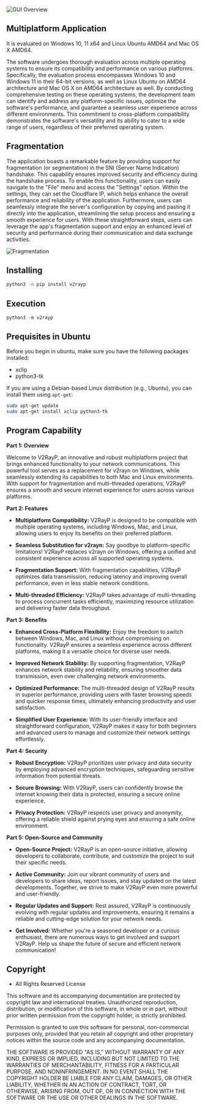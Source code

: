 ![GUI Overview](https://github.com/iblockchaincyberchain/V2rayP/blob/main/readme_pics/gui.jpg)

## Multiplatform Application

It is evaluated on Windows 10, 11 x64 and Linux Ubuntu AMD64 and Mac OS X AMD64.

The software undergoes thorough evaluation across multiple operating systems to ensure its compatibility and performance on various platforms. Specifically, the evaluation process encompasses Windows 10 and Windows 11 in their 64-bit versions, as well as Linux Ubuntu on AMD64 architecture and Mac OS X on AMD64 architecture as well. By conducting comprehensive testing on these operating systems, the development team can identify and address any platform-specific issues, optimize the software's performance, and guarantee a seamless user experience across different environments. This commitment to cross-platform compatibility demonstrates the software's versatility and its ability to cater to a wide range of users, regardless of their preferred operating system.

## Fragmentation

The application boasts a remarkable feature by providing support for fragmentation (or segmentation) in the SNI (Server Name Indication) handshake. This capability ensures improved security and efficiency during the handshake process. To enable this functionality, users can easily navigate to the "File" menu and access the "Settings" option. Within the settings, they can set the Cloudflare IP, which helps enhance the overall performance and reliability of the application. Furthermore, users can seamlessly integrate the server's configuration by copying and pasting it directly into the application, streamlining the setup process and ensuring a smooth experience for users. With these straightforward steps, users can leverage the app's fragmentation support and enjoy an enhanced level of security and performance during their communication and data exchange activities.

![Fragmentation](https://github.com/iblockchaincyberchain/V2rayP/blob/main/readme_pics/fragmentation.jpg)


## Installing

```bash
python3 -m pip install v2rayp
```

## Execution

```
python3 -m v2rayp
```
## Prequisites in Ubuntu

Before you begin in ubuntu, make sure you have the following packages installed:

- xclip
- python3-tk

If you are using a Debian-based Linux distribution (e.g., Ubuntu), you can install them using `apt-get`:

```bash
sudo apt-get update
sudo apt-get install xclip python3-tk
```
## Program Capability
**Part 1: Overview**

Welcome to V2RayP, an innovative and robust multiplatform project that brings enhanced functionality to your network communications. This powerful tool serves as a replacement for v2rayn on Windows, while seamlessly extending its capabilities to both Mac and Linux environments. With support for fragmentation and multi-threaded operations, V2RayP ensures a smooth and secure internet experience for users across various platforms.

**Part 2: Features**

- **Multiplatform Compatibility:** V2RayP is designed to be compatible with multiple operating systems, including Windows, Mac, and Linux, allowing users to enjoy its benefits on their preferred platform.

- **Seamless Substitution for v2rayn:** Say goodbye to platform-specific limitations! V2RayP replaces v2rayn on Windows, offering a unified and consistent experience across all supported operating systems.

- **Fragmentation Support:** With fragmentation capabilities, V2RayP optimizes data transmission, reducing latency and improving overall performance, even in less stable network conditions.

- **Multi-threaded Efficiency:** V2RayP takes advantage of multi-threading to process concurrent tasks efficiently, maximizing resource utilization and delivering faster data throughput.

**Part 3: Benefits**

- **Enhanced Cross-Platform Flexibility:** Enjoy the freedom to switch between Windows, Mac, and Linux without compromising on functionality. V2RayP ensures a seamless experience across different platforms, making it a versatile choice for diverse user needs.

- **Improved Network Stability:** By supporting fragmentation, V2RayP enhances network stability and reliability, ensuring smoother data transmission, even over challenging network environments.

- **Optimized Performance:** The multi-threaded design of V2RayP results in superior performance, providing users with faster browsing speeds and quicker response times, ultimately enhancing productivity and user satisfaction.

- **Simplified User Experience:** With its user-friendly interface and straightforward configuration, V2RayP makes it easy for both beginners and advanced users to manage and customize their network settings effortlessly.

**Part 4: Security**

- **Robust Encryption:** V2RayP prioritizes user privacy and data security by employing advanced encryption techniques, safeguarding sensitive information from potential threats.

- **Secure Browsing:** With V2RayP, users can confidently browse the internet knowing their data is protected, ensuring a secure online experience.

- **Privacy Protection:** V2RayP respects user privacy and anonymity, offering a reliable shield against prying eyes and ensuring a safe online environment.

**Part 5: Open-Source and Community**

- **Open-Source Project:** V2RayP is an open-source initiative, allowing developers to collaborate, contribute, and customize the project to suit their specific needs.

- **Active Community:** Join our vibrant community of users and developers to share ideas, report issues, and stay updated on the latest developments. Together, we strive to make V2RayP even more powerful and user-friendly.

- **Regular Updates and Support:** Rest assured, V2RayP is continuously evolving with regular updates and improvements, ensuring it remains a reliable and cutting-edge solution for your network needs.

- **Get Involved:** Whether you're a seasoned developer or a curious enthusiast, there are numerous ways to get involved and support V2RayP. Help us shape the future of secure and efficient network communication!

## Copyright
- All Rights Reserved License

This software and its accompanying documentation are protected by copyright law and international treaties. Unauthorized reproduction, distribution, or modification of this software, in whole or in part, without prior written permission from the copyright holder, is strictly prohibited.

Permission is granted to use this software for personal, non-commercial purposes only, provided that you retain all copyright and other proprietary notices within the source code and any accompanying documentation.

THE SOFTWARE IS PROVIDED "AS IS," WITHOUT WARRANTY OF ANY KIND, EXPRESS OR IMPLIED, INCLUDING BUT NOT LIMITED TO THE WARRANTIES OF MERCHANTABILITY, FITNESS FOR A PARTICULAR PURPOSE, AND NONINFRINGEMENT. IN NO EVENT SHALL THE COPYRIGHT HOLDER BE LIABLE FOR ANY CLAIM, DAMAGES, OR OTHER LIABILITY, WHETHER IN AN ACTION OF CONTRACT, TORT, OR OTHERWISE, ARISING FROM, OUT OF, OR IN CONNECTION WITH THE SOFTWARE OR THE USE OR OTHER DEALINGS IN THE SOFTWARE.


